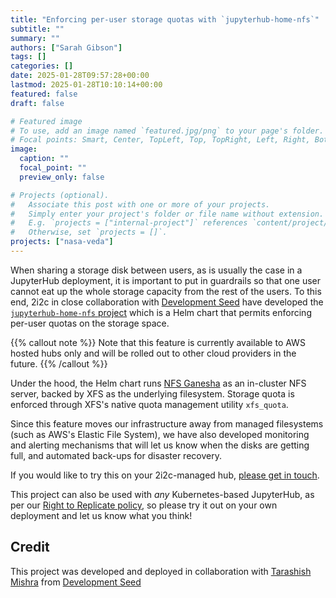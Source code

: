 ```yaml
---
title: "Enforcing per-user storage quotas with `jupyterhub-home-nfs`"
subtitle: ""
summary: ""
authors: ["Sarah Gibson"]
tags: []
categories: []
date: 2025-01-28T09:57:28+00:00
lastmod: 2025-01-28T10:10:14+00:00
featured: false
draft: false

# Featured image
# To use, add an image named `featured.jpg/png` to your page's folder.
# Focal points: Smart, Center, TopLeft, Top, TopRight, Left, Right, BottomLeft, Bottom, BottomRight.
image:
  caption: ""
  focal_point: ""
  preview_only: false

# Projects (optional).
#   Associate this post with one or more of your projects.
#   Simply enter your project's folder or file name without extension.
#   E.g. `projects = ["internal-project"]` references `content/project/deep-learning/index.md`.
#   Otherwise, set `projects = []`.
projects: ["nasa-veda"]
---
```


When sharing a storage disk between users, as is usually the case in a JupyterHub deployment, it is important to put in guardrails so that one user cannot eat up the whole storage capacity from the rest of the users.
To this end, 2i2c in close collaboration with [Development Seed](https://developmentseed.org) have developed the [`jupyterhub-home-nfs` project](https://github.com/2i2c-org/jupyterhub-home-nfs) which is a Helm chart that permits enforcing per-user quotas on the storage space.

{{% callout note %}}
Note that this feature is currently available to AWS hosted hubs only and will be rolled out to other cloud providers in the future.
{{% /callout %}}

Under the hood, the Helm chart runs [NFS Ganesha](https://github.com/nfs-ganesha/nfs-ganesha) as an in-cluster NFS server, backed by XFS as the underlying filesystem. Storage quota is enforced through XFS's native quota management utility `xfs_quota`.

Since this feature moves our infrastructure away from managed filesystems (such as AWS's Elastic File System), we have also developed monitoring and alerting mechanisms that will let us know when the disks are getting full, and automated back-ups for disaster recovery.

If you would like to try this on your 2i2c-managed hub, [please get in touch](https://docs.2i2c.org/support/).

This project can also be used with _any_ Kubernetes-based JupyterHub, as per our [Right to Replicate policy](https://2i2c.org/right-to-replicate/), so please try it out on your own deployment and let us know what you think!

## Credit

This project was developed and deployed in collaboration with [Tarashish Mishra](https://developmentseed.org/team/tarashish-mishra/) from [Development Seed](https://developmentseed.org)
